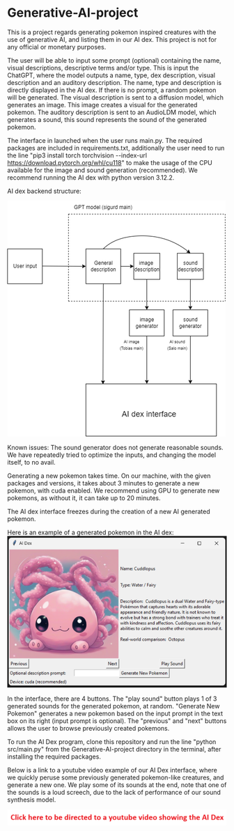 # Generative-AI-project

This is a project regards generating pokemon inspired creatures with the use of generative AI, and listing them in our AI dex. This project is not for any official or monetary purposes.

The user will be able to input some prompt (optional) containing the name, visual descriptions, descriptive terms and/or type. This is input the ChatGPT, where the model outputs a name, type, dex description, visual description and an auditory description. The name, type and description is directly displayed in the AI dex. If there is no prompt, a random pokemon will be generated. The visual description is sent to a diffusion model, which generates an image. This image creates a visual for the generated pokemon. The auditory description is sent to an AudioLDM model, which generates a sound, this sound represents the sound of the generated pokemon.

The interface in launched when the user runs main.py. The required packages are included in requirements.txt, additionally the user need to run the line "pip3 install torch torchvision --index-url https://download.pytorch.org/whl/cu118" to make the usage of the CPU available for the image and sound generation (recommended). We recommend running the AI dex with python version 3.12.2.


AI dex backend structure:

![](./figures/genAI_codeflow.png)


Known issues:
The sound generator does not generate reasonable sounds. We have repeatedly tried to optimize the inputs, and changing the model itself, to no avail.

Generating a new pokemon takes time. On our machine, with the given packages and versions, it takes about 3 minutes to generate a new pokemon, with cuda enabled. We recommend using GPU to generate new pokemons, as without it, it can take up to 20 minutes.

The AI dex interface freezes during the creation of a new AI generated pokemon.


Here is an example of a generated pokemon in the AI dex:
![](./figures/example.png)

In the interface, there are 4 buttons. The "play sound" button plays 1 of 3 generated sounds for the generated pokemon, at random. "Generate New Pokemon" generates a new pokemon based on the input prompt in the text box on its right (input prompt is optional). The "previous" and "next" buttons allows the user to browse previously created pokemons.


To run the AI Dex program, clone this repository and run the line "python src/main.py" from the Generative-AI-project directory in the terminal, after installing the required packages.


Below is a link to a youtube video example of our AI Dex interface, where we quickly peruse some previously generated pokemon-like creatures, and generate a new one. We play some of its sounds at the end, note that one of the sounds is a loud screech, due to the lack of performance of our sound synthesis model.

[![Watch the video](./figures/click_here.png)](https://www.youtube.com/watch?v=hv-6xhEqp4M)
